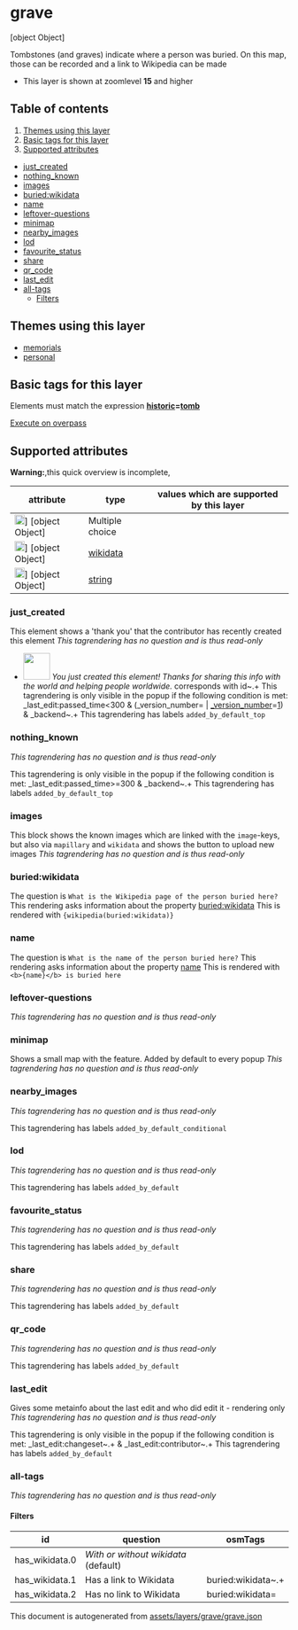 [//]: # (WARNING: this file is automatically generated. Please find the sources at the bottom and edit those sources)

# grave


[object Object]

Tombstones (and graves) indicate where a person was buried. On this map, those can be recorded and a link to Wikipedia can be made




 - This layer is shown at zoomlevel **15** and higher
## Table of contents

1. [Themes using this layer](#themes-using-this-layer)
2. [Basic tags for this layer](#basic-tags-for-this-layer)
3. [Supported attributes](#supported-attributes)
  - [just_created](#just_created)
  - [nothing_known](#nothing_known)
  - [images](#images)
  - [buried:wikidata](#buriedwikidata)
  - [name](#name)
  - [leftover-questions](#leftover-questions)
  - [minimap](#minimap)
  - [nearby_images](#nearby_images)
  - [lod](#lod)
  - [favourite_status](#favourite_status)
  - [share](#share)
  - [qr_code](#qr_code)
  - [last_edit](#last_edit)
  - [all-tags](#all-tags)
    + [Filters](#filters)

## Themes using this layer

 - [memorials](https://mapcomplete.org/memorials)
 - [personal](https://mapcomplete.org/personal)

## Basic tags for this layer

Elements must match the expression **<a href='https://wiki.openstreetmap.org/wiki/Key:historic' target='_blank'>historic</a>=<a href='https://wiki.openstreetmap.org/wiki/Tag:historic%3Dtomb' target='_blank'>tomb</a>**

[Execute on overpass](http://overpass-turbo.eu/?Q=%5Bout%3Ajson%5D%5Btimeout%3A90%5D%3B%28%20%20%20%20nwr%5B%22historic%22%3D%22tomb%22%5D%28%7B%7Bbbox%7D%7D%29%3B%0A%29%3Bout%20body%3B%3E%3Bout%20skel%20qt%3B)

## Supported attributes

**Warning:**,this quick overview is incomplete,

| attribute | type | values which are supported by this layer |
-----|-----|----- |
| <a target="_blank" href='https://taginfo.openstreetmap.org/keys/id#values'><img src='https://mapcomplete.org/assets/svg/statistics.svg' height='18px'></a>] [object Object] | Multiple choice |  |
| <a target="_blank" href='https://taginfo.openstreetmap.org/keys/buried:wikidata#values'><img src='https://mapcomplete.org/assets/svg/statistics.svg' height='18px'></a>] [object Object] | [wikidata](../SpecialInputElements.md#wikidata) |  |
| <a target="_blank" href='https://taginfo.openstreetmap.org/keys/name#values'><img src='https://mapcomplete.org/assets/svg/statistics.svg' height='18px'></a>] [object Object] | [string](../SpecialInputElements.md#string) |  |




### just_created
This element shows a 'thank you' that the contributor has recently created this element
_This tagrendering has no question and is thus read-only_

 - <img src='https://raw.githubusercontent.com/pietervdvn/MapComplete/develop/./assets/svg/party.svg' style='width: 3rem; height: 3rem'> *You just created this element! Thanks for sharing this info with the world and helping people worldwide.* corresponds with id~.+
This tagrendering is only visible in the popup if the following condition is met: _last_edit:passed_time<300 & (_version_number= | <a href='https://wiki.openstreetmap.org/wiki/Key:_version_number' target='_blank'>_version_number</a>=<a href='https://wiki.openstreetmap.org/wiki/Tag:_version_number%3D1' target='_blank'>1</a>) & _backend~.+
This tagrendering has labels 
`added_by_default_top`

### nothing_known

_This tagrendering has no question and is thus read-only_


This tagrendering is only visible in the popup if the following condition is met: _last_edit:passed_time>=300 & _backend~.+
This tagrendering has labels 
`added_by_default_top`

### images
This block shows the known images which are linked with the `image`-keys, but also via `mapillary` and `wikidata` and shows the button to upload new images
_This tagrendering has no question and is thus read-only_





### buried:wikidata

The question is `What is the Wikipedia page of the person buried here?`
This rendering asks information about the property 
[buried:wikidata](https://wiki.openstreetmap.org/wiki/Key:buried:wikidata)
This is rendered with `{wikipedia(buried:wikidata)}`




### name

The question is `What is the name of the person buried here?`
This rendering asks information about the property 
[name](https://wiki.openstreetmap.org/wiki/Key:name)
This is rendered with `<b>{name}</b> is buried here`




### leftover-questions

_This tagrendering has no question and is thus read-only_





### minimap
Shows a small map with the feature. Added by default to every popup
_This tagrendering has no question and is thus read-only_





### nearby_images

_This tagrendering has no question and is thus read-only_



This tagrendering has labels 
`added_by_default_conditional`

### lod

_This tagrendering has no question and is thus read-only_



This tagrendering has labels 
`added_by_default`

### favourite_status

_This tagrendering has no question and is thus read-only_



This tagrendering has labels 
`added_by_default`

### share

_This tagrendering has no question and is thus read-only_



This tagrendering has labels 
`added_by_default`

### qr_code

_This tagrendering has no question and is thus read-only_



This tagrendering has labels 
`added_by_default`

### last_edit
Gives some metainfo about the last edit and who did edit it - rendering only
_This tagrendering has no question and is thus read-only_


This tagrendering is only visible in the popup if the following condition is met: _last_edit:changeset~.+ & _last_edit:contributor~.+
This tagrendering has labels 
`added_by_default`

### all-tags

_This tagrendering has no question and is thus read-only_





#### Filters



| id | question | osmTags |
-----|-----|----- |
| has_wikidata.0 | *With or without wikidata* (default) |  |
| has_wikidata.1 | Has a link to Wikidata | buried:wikidata~.+ |
| has_wikidata.2 | Has no link to Wikidata | buried:wikidata= |




This document is autogenerated from [assets/layers/grave/grave.json](https://github.com/pietervdvn/MapComplete/blob/develop/assets/layers/grave/grave.json)
